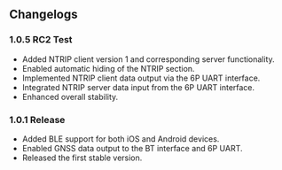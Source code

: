 ## Changelogs

### 1.0.5 RC2 Test
- Added NTRIP client version 1 and corresponding server functionality.
- Enabled automatic hiding of the NTRIP section.
- Implemented NTRIP client data output via the 6P UART interface.
- Integrated NTRIP server data input from the 6P UART interface.
- Enhanced overall stability.

### 1.0.1 Release
- Added BLE support for both iOS and Android devices.
- Enabled GNSS data output to the BT interface and 6P UART.
- Released the first stable version.


